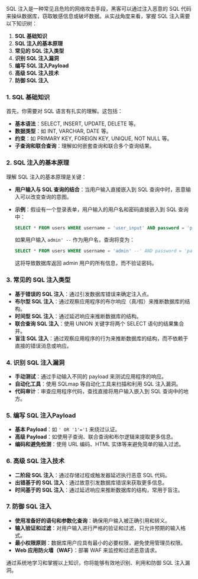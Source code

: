 SQL 注入是一种常见且危险的网络攻击手段，黑客可以通过注入恶意的 SQL 代码来操纵数据库，窃取敏感信息或破坏数据。从实战角度来看，掌握 SQL 注入需要以下知识树：

1. **SQL 基础知识**
2. **SQL 注入的基本原理**
3. **常见的 SQL 注入类型**
4. **识别 SQL 注入漏洞**
5. **编写 SQL 注入Payload**
6. **高级 SQL 注入技术**
7. **防御 SQL 注入**

### 1. SQL 基础知识

首先，你需要对 SQL 语言有扎实的理解。这包括：

- **基本语法**：SELECT, INSERT, UPDATE, DELETE 等。
- **数据类型**：如 INT, VARCHAR, DATE 等。
- **约束**：如 PRIMARY KEY, FOREIGN KEY, UNIQUE, NOT NULL 等。
- **子查询和联合查询**：理解如何嵌套查询和联合多个查询结果。

### 2. SQL 注入的基本原理

理解 SQL 注入的基本原理是关键：

- **用户输入与 SQL 查询的结合**：当用户输入直接嵌入到 SQL 查询中时，恶意输入可以改变查询的意图。
- **示例**：假设有一个登录表单，用户输入的用户名和密码直接嵌入到 SQL 查询中：

  ```sql
  SELECT * FROM users WHERE username = 'user_input' AND password = 'password_input';
  ```

  如果用户输入 `admin' --` 作为用户名，查询将变为：
  ```sql
  SELECT * FROM users WHERE username = 'admin' --' AND password = 'password_input';
  ```

  这将导致数据库返回 admin 用户的所有信息，而不验证密码。

### 3. 常见的 SQL 注入类型

- **基于错误的 SQL 注入**：通过引发数据库错误来确定注入点。
- **布尔型 SQL 注入**：通过观察应用程序的布尔响应（真/假）来推断数据库的结构。
- **时间型 SQL 注入**：通过延迟响应来推断数据库的结构。
- **联合查询 SQL 注入**：使用 UNION 关键字将两个 SELECT 语句的结果集合并。
- **盲注 SQL 注入**：通过观察应用程序的行为来推断数据库的结构，而不依赖于直接的错误消息或响应。

### 4. 识别 SQL 注入漏洞

- **手动测试**：通过手动输入不同的 payload 来测试应用程序的响应。
- **自动化工具**：使用 SQLmap 等自动化工具来扫描和利用 SQL 注入漏洞。
- **代码审计**：审查应用程序代码，查找直接将用户输入嵌入到 SQL 查询中的地方。

### 5. 编写 SQL 注入Payload

- **基本 Payload**：如 `' OR '1'='1` 来绕过认证。
- **高级 Payload**：如使用子查询、联合查询和布尔逻辑来提取更多信息。
- **编码和避免检测**：使用 URL 编码、HTML 实体等来避免简单的输入过滤。

### 6. 高级 SQL 注入技术

- **二阶段 SQL 注入**：通过存储过程或触发器延迟执行恶意 SQL 代码。
- **出错基于的 SQL 注入**：通过故意引发数据库错误来获取更多信息。
- **时间基于的 SQL 注入**：通过延迟响应来推断数据库的结构，常用于盲注。

### 7. 防御 SQL 注入

- **使用准备好的语句和参数化查询**：确保用户输入被正确引用和转义。
- **输入验证和过滤**：对用户输入进行严格的验证和过滤，只允许预期的输入格式。
- **最小权限原则**：数据库用户应具有最小的必要权限，避免使用管理员权限。
- **Web 应用防火墙（WAF）**：部署 WAF 来监控和过滤恶意请求。

通过系统地学习和掌握以上知识，你将能够有效地识别、利用和防御 SQL 注入漏洞。
